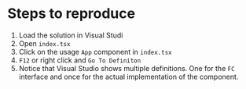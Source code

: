 # Steps to reproduce
1. Load the solution in Visual Studi
2. Open `index.tsx`
3. Click on the usage `App` component in `index.tsx`
4. `F12` or right click and `Go To Definiton`
5. Notice that Visual Studio shows multiple definitions. One for the `FC` interface and once for the actual implementation of the component.
